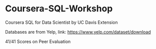 # Coursera-SQL-Workshop
Coursera SQL for Data Scientist by UC Davis Extension

Databases are from Yelp, link: https://www.yelp.com/dataset/download

41/41 Scores on Peer Evaluation
